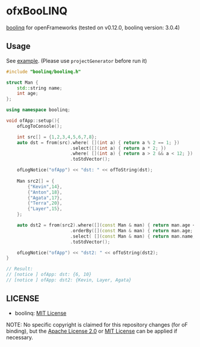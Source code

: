 # ofxBooLINQ

[boolinq](https://github.com/k06a/boolinq) for openFrameworks (tested on v0.12.0, boolinq version: 3.0.4)

## Usage

See [example](example). (Please use `projectGenerator` before run it)

```cpp
#include "boolinq/boolinq.h"

struct Man {
    std::string name;
    int age;
};

using namespace boolinq;

void ofApp::setup(){
    ofLogToConsole();

    int src[] = {1,2,3,4,5,6,7,8};
    auto dst = from(src).where( [](int a) { return a % 2 == 1; })      // 1,3,5,7
                        .select([](int a) { return a * 2; })           // 2,6,10,14
                        .where( [](int a) { return a > 2 && a < 12; }) // 6,10
                        .toStdVector();

    ofLogNotice("ofApp") << "dst: " << ofToString(dst);
    
    Man src2[] = {
        {"Kevin",14},
        {"Anton",18},
        {"Agata",17},
        {"Terra",20},
        {"Layer",15},
    };

    auto dst2 = from(src2).where([](const Man & man) { return man.age < 18; })
                        .orderBy([](const Man & man) { return man.age; })
                        .select( [](const Man & man) { return man.name; })
                        .toStdVector();

    ofLogNotice("ofApp") << "dst2: " << ofToString(dst2);
}

// Result:
// [notice ] ofApp: dst: {6, 10}
// [notice ] ofApp: dst2: {Kevin, Layer, Agata}
```

## LICENSE

- boolinq: [MIT License](https://github.com/k06a/boolinq/blob/3.0.4/LICENSE)

NOTE: No specific copyright is claimed for this repository changes (for oF binding), but the [Apache License 2.0](LICENSE_APACHE) or [MIT License](LICENSE_MIT) can be applied if necessary.
